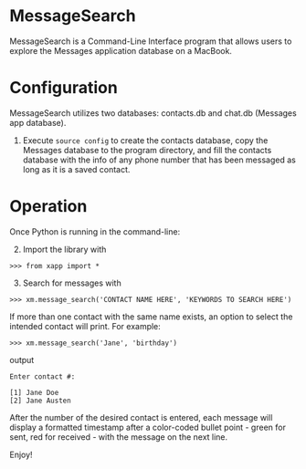 # MessageSearch

MessageSearch is a Command-Line Interface program that allows users to explore the Messages application database on a MacBook.

# Configuration

MessageSearch utilizes two databases: contacts.db and chat.db (Messages app database). 

1. Execute ```source config``` to create the contacts database, copy the Messages database to the program directory, and fill the contacts database with the info of any phone number that has been messaged as long as it is a saved contact.

# Operation

Once Python is running in the command-line:

2.  Import the library with 
```
>>> from xapp import *
```
3.  Search for messages with 
```
>>> xm.message_search('CONTACT NAME HERE', 'KEYWORDS TO SEARCH HERE')
``` 

If more than one contact with the same name exists, an option to select the intended contact will print. For example:

```
>>> xm.message_search('Jane', 'birthday')
```

output

```
Enter contact #:

[1] Jane Doe
[2] Jane Austen

```

After the number of the desired contact is entered, each message will display a formatted timestamp after a color-coded bullet point - green for sent, red for received - with the message on the next line.

Enjoy!
